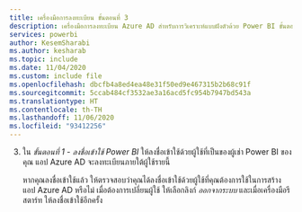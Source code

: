 ```yaml
---
title: เครื่องมือการลงทะเบียน ขั้นตอนที่ 3
description: เครื่องมือการลงทะเบียน Azure AD สำหรับการวิเคราะห์แบบฝังตัวด้วย Power BI ขั้นตอนที่ 3
services: powerbi
author: KesemSharabi
ms.author: kesharab
ms.topic: include
ms.date: 11/04/2020
ms.custom: include file
ms.openlocfilehash: dbcfb4a8ed4ea48e31f50ed9e467315b2b68c91f
ms.sourcegitcommit: 5ccab484cf3532ae3a16acd5fc954b7947bd543a
ms.translationtype: HT
ms.contentlocale: th-TH
ms.lasthandoff: 11/06/2020
ms.locfileid: "93412256"
---
```

3. ใน *ขั้นตอนที่ 1 - ลงชื่อเข้าใช้ Power BI* ให้ลงชื่อเข้าใช้ด้วยผู้ใช้ที่เป็นของผู้เช่า Power BI ของคุณ แอป Azure AD จะลงทะเบียนภายใต้ผู้ใช้รายนี้

    หากคุณลงชื่อเข้าใช้แล้ว ให้ตรวจสอบว่าคุณได้ลงชื่อเข้าใช้ด้วยผู้ใช้ที่คุณต้องการใช้ในการสร้างแอป Azure AD หรือไม่ เมื่อต้องการเปลี่ยนผู้ใช้ ให้เลือกลิงก์ *ออกจากระบบ* และเมื่อเครื่องมือรีสตาร์ท ให้ลงชื่อเข้าใช้อีกครั้ง